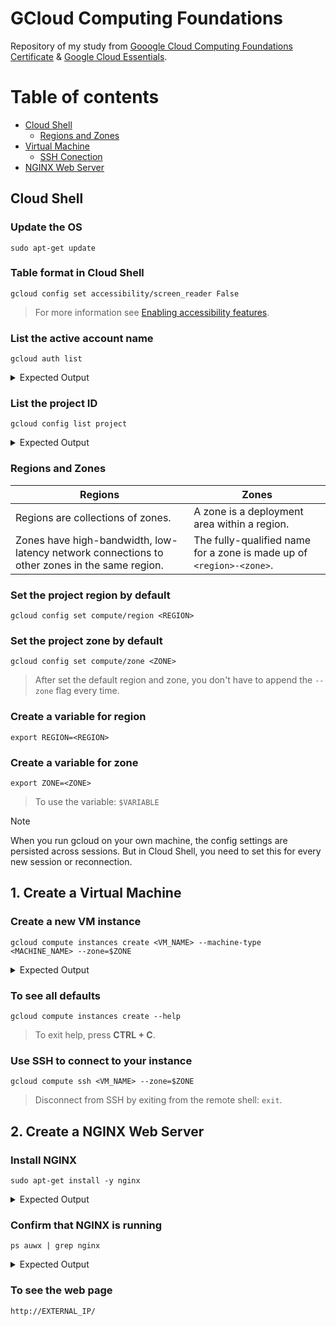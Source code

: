 # GCloud Computing Foundations
Repository of my study from [Gooogle Cloud Computing Foundations Certificate](https://www.cloudskillsboost.google/paths/36) & [Google Cloud Essentials](https://www.cloudskillsboost.google/course_templates/621).

# Table of contents
- [Cloud Shell](#cloud-shell)
  - [Regions and Zones](#regions-and-zones)
- [Virtual Machine](#1-create-a-virtual-machine)
  - [SSH Conection](#use-ssh-to-connect-to-your-instance) 
- [NGINX Web Server](#2-create-a-nginx-web-server)


## Cloud Shell
### Update the OS
```
sudo apt-get update
```

### Table format in Cloud Shell
```
gcloud config set accessibility/screen_reader False
```
> For more information see [Enabling accessibility features](https://cloud.google.com/sdk/docs/enabling-accessibility-features).

### List the active account name
```shell
gcloud auth list
```

<details>
<summary>Expected Output</summary> 
  
```shell
ACTIVE: *
ACCOUNT: "ACCOUNT"

To set the active account, run:
    $ gcloud config set account `ACCOUNT`
```
</details>

### List the project ID
```shell
gcloud config list project
```

<details>
<summary>Expected Output</summary> 
  
```shell
[core]
project = "PROJECT_ID"
```
</details>

### Regions and Zones
Regions | Zones
--- | ---
Regions are collections of zones. | A zone is a deployment area within a region.
Zones have high-bandwidth, low-latency network connections to other zones in the same region. | The fully-qualified name for a zone is made up of `<region>-<zone>`.

### Set the project region by default
```shell
gcloud config set compute/region <REGION>
```
### Set the project zone by default
```shell
gcloud config set compute/zone <ZONE>
```
> After set the default region and zone, you don't have to append the `--zone` flag every time.

### Create a variable for region
```shell
export REGION=<REGION>
```

### Create a variable for zone
```shell
export ZONE=<ZONE>
```
> To use the variable: `$VARIABLE`

> [!Note]
> When you run gcloud on your own machine, the config settings are persisted across sessions. But in Cloud Shell, you need to set this for every new session or reconnection.

## 1. Create a Virtual Machine
### Create a new VM instance
```shell
gcloud compute instances create <VM_NAME> --machine-type <MACHINE_NAME> --zone=$ZONE
```

<details>
<summary>Expected Output</summary> 
  
```shell
Created [..."VM_NAME"].
     NAME: "VM_NAME"
     ZONE:  "ZONE"
     MACHINE_TYPE: "MACHINE_NAME"
     PREEMPTIBLE:
     INTERNAL_IP: 10.128.0.3
     EXTERNAL_IP: 34.136.51.150
     STATUS: RUNNING
```
</details>

### To see all defaults
```shell
gcloud compute instances create --help
```
> To exit help, press **CTRL + C**.

### Use SSH to connect to your instance
```shell
gcloud compute ssh <VM_NAME> --zone=$ZONE
```
> Disconnect from SSH by exiting from the remote shell: `exit`.

## 2. Create a NGINX Web Server
### Install NGINX
```
sudo apt-get install -y nginx
```
<details>
  <summary>Expected Output</summary>
  
 ```shell
  Reading package lists... Done
  Building dependency tree
  Reading state information... Done
  The following additional packages will be installed:
  ...
  ```
</details>

### Confirm that NGINX is running
```shell
ps auwx | grep nginx
```

<details>
  <summary>Expected Output</summary>
  
```shell
root      2330  0.0  0.0 159532  1628 ?        Ss   14:06   0:00 nginx: master process /usr/sbin/nginx -g daemon on; master_process on;
www-data  2331  0.0  0.0 159864  3204 ?        S    14:06   0:00 nginx: worker process
www-data  2332  0.0  0.0 159864  3204 ?        S    14:06   0:00 nginx: worker process
root      2342  0.0  0.0  12780   988 pts/0    S+   14:07   0:00 grep nginx
```
</details>

### To see the web page
```
http://EXTERNAL_IP/
```
